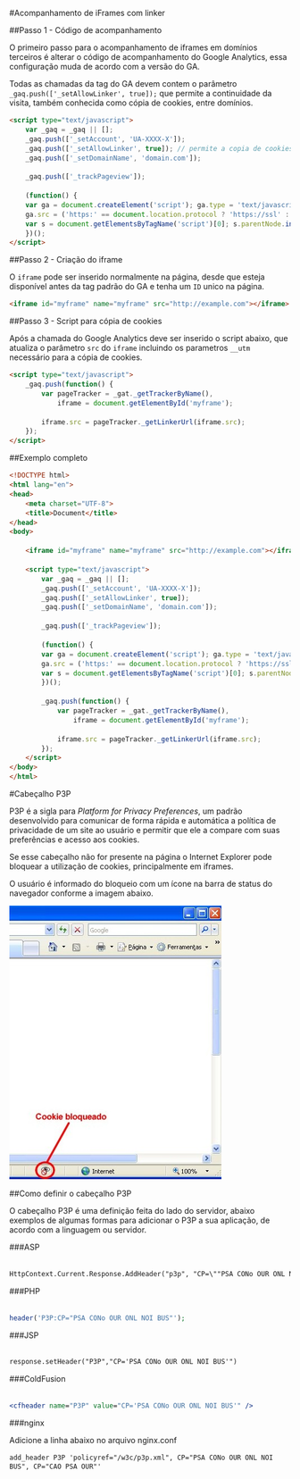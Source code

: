 #Acompanhamento de iFrames com linker

##Passo 1 - Código de acompanhamento

O primeiro passo para o acompanhamento de iframes em domínios terceiros é alterar o código de acompanhamento do Google Analytics, essa configuração muda de acordo com a versão do GA.

Todas as chamadas da tag do GA devem contem o parâmetro `_gaq.push(['_setAllowLinker', true]);` que permite a continuidade da visita, também conhecida como cópia de cookies, entre domínios.

<!-- Tag Base -->
``` html
<script type="text/javascript">
    var _gaq = _gaq || [];
	_gaq.push(['_setAccount', 'UA-XXXX-X']);
	_gaq.push(['_setAllowLinker', true]); // permite a copia de cookies entre dominios
	_gaq.push(['_setDomainName', 'domain.com']);
	
	_gaq.push(['_trackPageview']);

	(function() {
	var ga = document.createElement('script'); ga.type = 'text/javascript'; ga.async = true;
	ga.src = ('https:' == document.location.protocol ? 'https://ssl' : 'http://www') + '.google-analytics.com/u/ga.js';
	var s = document.getElementsByTagName('script')[0]; s.parentNode.insertBefore(ga, s);
	})();
</script>
```

##Passo 2 - Criação do iframe

O `iframe` pode ser inserido normalmente na página, desde que esteja disponível antes da tag padrão do GA e tenha um `ID` unico na página.

``` html
<iframe id="myframe" name="myframe" src="http://example.com"></iframe>
```

##Passo 3 - Script para cópia de cookies

Após a chamada do Google Analytics deve ser inserido o script abaixo, que atualiza o parâmetro `src` do `iframe` incluindo os parametros `__utm` necessário para a cópia de cookies.

``` html
<script type="text/javascript">
	_gaq.push(function() {
		var pageTracker = _gat._getTrackerByName(),
			iframe = document.getElementById('myframe');
		
		iframe.src = pageTracker._getLinkerUrl(iframe.src);
	});
</script>
```

##Exemplo completo

``` html
<!DOCTYPE html>
<html lang="en">
<head>
    <meta charset="UTF-8">
	<title>Document</title>
</head>
<body>

	<iframe id="myframe" name="myframe" src="http://example.com"></iframe>

	<script type="text/javascript">
		var _gaq = _gaq || [];
		_gaq.push(['_setAccount', 'UA-XXXX-X']);
		_gaq.push(['_setAllowLinker', true]);
		_gaq.push(['_setDomainName', 'domain.com']);
		
		_gaq.push(['_trackPageview']);

		(function() {
		var ga = document.createElement('script'); ga.type = 'text/javascript'; ga.async = true;
		ga.src = ('https:' == document.location.protocol ? 'https://ssl' : 'http://www') + '.google-analytics.com/u/ga.js';
		var s = document.getElementsByTagName('script')[0]; s.parentNode.insertBefore(ga, s);
		})();

		_gaq.push(function() {
			var pageTracker = _gat._getTrackerByName(),
				iframe = document.getElementById('myframe');
			
			iframe.src = pageTracker._getLinkerUrl(iframe.src);
		});
	</script>
</body>
</html>
```

#Cabeçalho P3P

P3P é a sigla para *Platform for Privacy Preferences*, um padrão desenvolvido para comunicar de forma rápida e automática a política de privacidade de um site ao usuário e permitir que ele a compare com suas preferências e acesso aos cookies.

Se esse cabeçalho não for presente na página o Internet Explorer pode bloquear a utilização de cookies, principalmente em iframes.

O usuário é informado do bloqueio com um ícone na barra de status do navegador conforme a imagem abaixo.

<img src="../../images/p3p_cookie_bloqueado.jpg" alt="P3P ícone de cookies bloqueados"/>

##Como definir o cabeçalho P3P

O cabeçalho P3P é uma definição feita do lado do servidor, abaixo exemplos de algumas formas para adicionar o P3P a sua aplicação, de acordo com a linguagem ou servidor.

###ASP

``` ASP

HttpContext.Current.Response.AddHeader("p3p", "CP=\""PSA CONo OUR ONL NOI BUS\""")
``` 

###PHP

``` PHP

header('P3P:CP="PSA CONo OUR ONL NOI BUS"');
``` 

###JSP

``` JSP

response.setHeader("P3P","CP='PSA CONo OUR ONL NOI BUS'")
``` 

###ColdFusion

``` ColdFusion

<cfheader name="P3P" value="CP='PSA CONo OUR ONL NOI BUS'" />
```

###nginx

Adicione a linha abaixo no arquivo nginx.conf

```
add_header P3P 'policyref="/w3c/p3p.xml", CP="PSA CONo OUR ONL NOI BUS", CP="CAO PSA OUR"'
```
